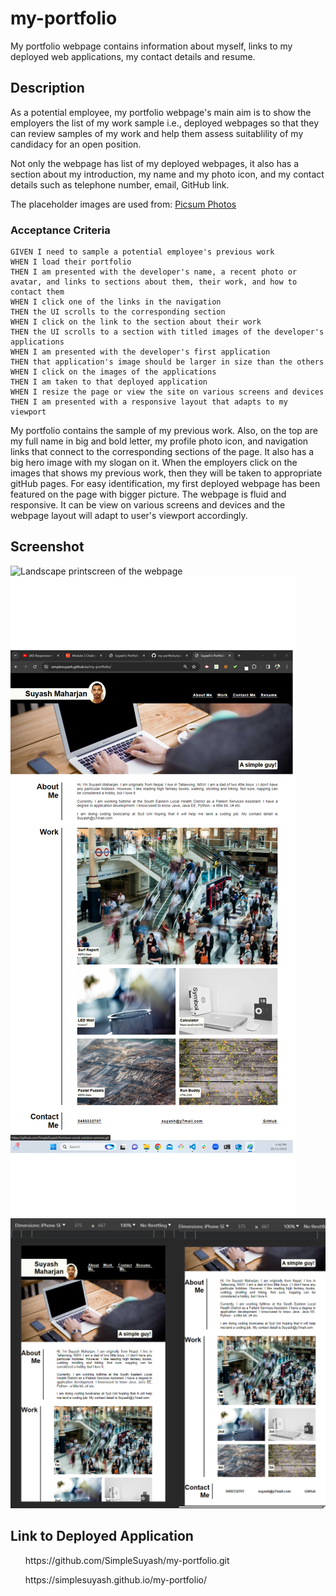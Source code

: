# my-portfolio

My portfolio webpage contains information about myself, links to my deployed web applications, my contact details and resume.

## Description

<p>As a potential employee, my portfolio webpage's main aim is to show the employers the list of my work sample i.e., deployed webpages so that they can review samples of my work and help them assess suitablility of my candidacy for an open position.</p>
<p>Not only the webpage has list of my deployed webpages, it also has a section about my introduction, my name and my photo icon, and my contact details such as telephone number, email, GitHub link.
</p>
<p>The placeholder images are used from: <a href="https://picsum.photos/"> Picsum Photos</a></p>

### Acceptance Criteria

    GIVEN I need to sample a potential employee's previous work
    WHEN I load their portfolio
    THEN I am presented with the developer's name, a recent photo or avatar, and links to sections about them, their work, and how to contact them
    WHEN I click one of the links in the navigation
    THEN the UI scrolls to the corresponding section
    WHEN I click on the link to the section about their work
    THEN the UI scrolls to a section with titled images of the developer's applications
    WHEN I am presented with the developer's first application
    THEN that application's image should be larger in size than the others
    WHEN I click on the images of the applications
    THEN I am taken to that deployed application
    WHEN I resize the page or view the site on various screens and devices
    THEN I am presented with a responsive layout that adapts to my viewport
  
<p>My portfolio contains the sample of my previous work. Also, on the top are my full name in big and bold letter, my profile photo icon, and navigation links that connect to the corresponding sections of the page. It also has a big hero image with my slogan  on it. When the employers click on the images that shows my previous work, then they will be taken to appropriate gitHub pages. For easy identification, my first deployed webpage has been featured on the page with bigger picture. The webpage is fluid and responsive. It can be view on various screens and devices and the webpage layout will adapt to user's viewport accordingly.</p>

## Screenshot

<img alt="Landscape printscreen of the webpage" src="./assets/images/landscape-view.png">
<img alt="Portrait printscreen of the webpage" src="./assets/images/portrait-view.png">
<img alt="iPhone SE printscreen of the webpage" src="./assets/images/iPhoneSE-view.png">

## Link to Deployed Application

<ul>https://github.com/SimpleSuyash/my-portfolio.git</ul>
<ul>https://simplesuyash.github.io/my-portfolio/</ul>


